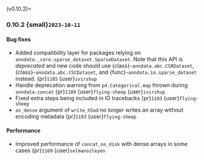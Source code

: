 (v0.10.2)=
### 0.10.2 {small}`2023-10-11`

#### Bug fixes

* Added compatibility layer for packages relying on `anndata._core.sparse_dataset.SparseDataset`.
  Note that this API is *deprecated* and new code should use {class}`~anndata.abc.CSRDataset`, {class}`~anndata.abc.CSCDataset`, and {func}`~anndata.io.sparse_dataset` instead.
  {pr}`1185` {user}`ivirshup`
* Handle deprecation warning from `pd.Categorical.map` thrown during `anndata.concat` {pr}`1189` {user}`flying-sheep` {user}`ivirshup`
* Fixed extra steps being included in IO tracebacks {pr}`1193` {user}`flying-sheep`
* `as_dense` argument of `write_h5ad` no longer writes an array without encoding metadata {pr}`1193` {user}`flying-sheep`


#### Performance

* Improved performance of `concat_on_disk` with dense arrays in some cases {pr}`1169` {user}`selmanozleyen`

